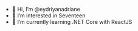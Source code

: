 - 🌻 Hi, I’m @eydriyanadriane
- 💎 I’m interested in Seventeen
- 🐥 I’m currently learning .NET Core with ReactJS 


<!---
eydriyanadriane/eydriyanadriane is a ✨ special ✨ repository because its `README.md` (this file) appears on your GitHub profile.
You can click the Preview link to take a look at your changes.
--->
